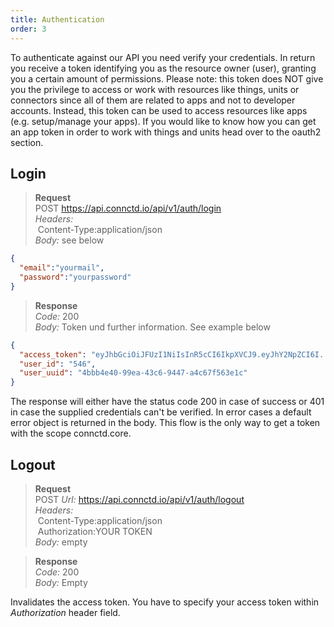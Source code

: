 ```yaml
---
title: Authentication
order: 3
---
```


To authenticate against our API you need verify your credentials. In return you receive a token identifying you as
the resource owner (user), granting you a certain amount of permissions. Please note: this token does NOT give you the
privilege to access or work with resources like things, units or connectors since all of them are related to apps
and not to developer accounts. Instead, this token can be used to access resources like apps (e.g. setup/manage your
apps). If you would like to know how you can get an app token in order to work with things and units head over to the
oauth2 section.

## Login

> **Request**<br>
> POST https://api.connctd.io/api/v1/auth/login<br>
> *Headers:*<br>
> &nbsp;Content-Type:application/json<br>
> *Body:* see below<br>

```json
{
  "email":"yourmail",
  "password":"yourpassword"
}
```

> **Response**<br>
> *Code:* 200<br>
> *Body:* Token und further information. See example below

```json
{
  "access_token": "eyJhbGciOiJFUzI1NiIsInR5cCI6IkpXVCJ9.eyJhY2NpZCI6I.....",
  "user_id": "546",
  "user_uuid": "4bbb4e40-99ea-43c6-9447-a4c67f563e1c"
}
```

The response will either have the status code 200 in case of success or 401 in case the
supplied credentials can't be verified. In error cases a default error object is
returned in the body. This flow is the only way to get a token with the scope connctd.core.

## Logout

> **Request**<br>
> POST *Url:* https://api.connctd.io/api/v1/auth/logout<br>
> *Headers:*<br>
> &nbsp;Content-Type:application/json<br>
> &nbsp;Authorization:YOUR TOKEN<br>
> *Body:* empty<br>


> **Response**<br>
> *Code:* 200<br>
> *Body:* Empty

Invalidates the access token. You have to specify your access token within *Authorization* header field.
